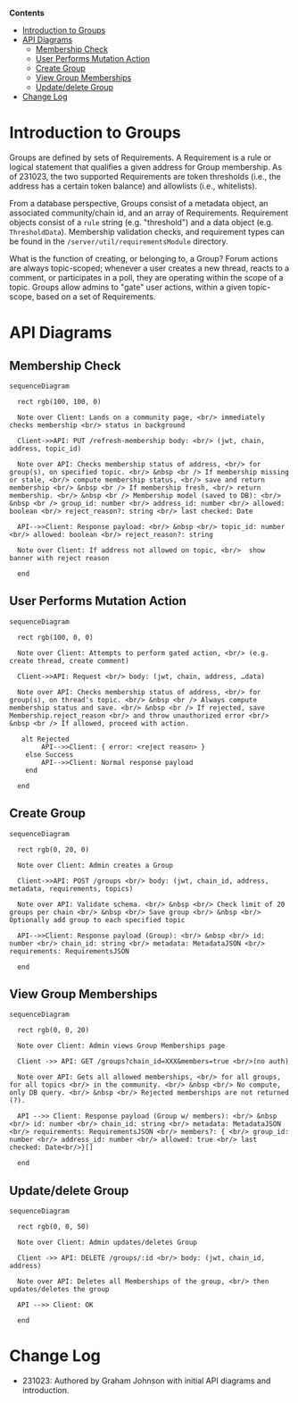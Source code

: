 **Contents**
- [Introduction to Groups](#introduction-to-groups)
- [API Diagrams](#api-diagrams)
  * [Membership Check](#membership-check)
  * [User Performs Mutation Action](#user-performs-mutation-action)
  * [Create Group](#create-group)
  * [View Group Memberships](#view-group-memberships)
  * [Update/delete Group](#update-delete-group)
- [Change Log](#change-log)

# Introduction to Groups

Groups are defined by sets of Requirements. A Requirement is a rule or logical statement that qualifies a given address for Group membership. As of 231023, the two supported Requirements are token thresholds (i.e., the address has a certain token balance) and allowlists (i.e., whitelists). 

From a database perspective, Groups consist of a metadata object, an associated community/chain id, and an array of Requirements. Requirement objects consist of a `rule` string (e.g. "threshold") and a data object (e.g. `ThresholdData`). Membership validation checks, and requirement types can be found in the `/server/util/requirementsModule` directory.

What is the function of creating, or belonging to, a Group? Forum actions are always topic-scoped; whenever a user creates a new thread, reacts to a comment, or participates in a poll, they are operating within the scope of a topic. Groups allow admins to "gate" user actions, within a given topic-scope, based on a set of Requirements.

# API Diagrams

## Membership Check

```mermaid
sequenceDiagram

  rect rgb(100, 100, 0)

  Note over Client: Lands on a community page, <br/> immediately checks membership <br/> status in background

  Client->>API: PUT /refresh-membership body: <br/> (jwt, chain, address, topic_id)

  Note over API: Checks membership status of address, <br/> for group(s), on specified topic. <br/> &nbsp <br /> If membership missing or stale, <br/> compute membership status, <br/> save and return membership <br/> &nbsp <br /> If membership fresh, <br/> return membership. <br/> &nbsp <br /> Membership model (saved to DB): <br/> &nbsp <br /> group_id: number <br/> address_id: number <br/> allowed: boolean <br/> reject_reason?: string <br/> last checked: Date

  API-->>Client: Response payload: <br/> &nbsp <br/> topic_id: number <br/> allowed: boolean <br/> reject_reason?: string

  Note over Client: If address not allowed on topic, <br/>  show banner with reject reason

  end
```

## User Performs Mutation Action

```mermaid
sequenceDiagram

  rect rgb(100, 0, 0)

  Note over Client: Attempts to perform gated action, <br/> (e.g. create thread, create comment)

  Client->>API: Request <br/> body: (jwt, chain, address, …data)

  Note over API: Checks membership status of address, <br/> for group(s), on thread's topic. <br/> &nbsp <br /> Always compute membership status and save. <br/> &nbsp <br /> If rejected, save Membership.reject_reason <br/> and throw unauthorized error <br/> &nbsp <br /> If allowed, proceed with action.

   alt Rejected
        API-->>Client: { error: <reject reason> }
    else Success
        API-->>Client: Normal response payload
    end

  end
```

## Create Group

```mermaid
sequenceDiagram

  rect rgb(0, 20, 0)

  Note over Client: Admin creates a Group

  Client->>API: POST /groups <br/> body: (jwt, chain_id, address, metadata, requirements, topics)

  Note over API: Validate schema. <br/> &nbsp <br/> Check limit of 20 groups per chain <br/> &nbsp <br/> Save group <br/> &nbsp <br/> Optionally add group to each specified topic

  API-->>Client: Response payload (Group): <br/> &nbsp <br/> id: number <br/> chain_id: string <br/> metadata: MetadataJSON <br/> requirements: RequirementsJSON

  end
```

## View Group Memberships

```mermaid
sequenceDiagram

  rect rgb(0, 0, 20)

  Note over Client: Admin views Group Memberships page

  Client ->> API: GET /groups?chain_id=XXX&members=true <br/>(no auth)

  Note over API: Gets all allowed memberships, <br/> for all groups, for all topics <br/> in the community. <br/> &nbsp <br/> No compute, only DB query. <br/> &nbsp <br/> Rejected memberships are not returned (?).

  API -->> Client: Response payload (Group w/ members): <br/> &nbsp <br/> id: number <br/> chain_id: string <br/> metadata: MetadataJSON <br/> requirements: RequirementsJSON <br/> members?: { <br/> group_id: number <br/> address_id: number <br/> allowed: true <br/> last checked: Date<br/>}[]

  end
```

## Update/delete Group

```mermaid
sequenceDiagram

  rect rgb(0, 0, 50)

  Note over Client: Admin updates/deletes Group

  Client ->> API: DELETE /groups/:id <br/> body: (jwt, chain_id, address)

  Note over API: Deletes all Memberships of the group, <br/> then updates/deletes the group

  API -->> Client: OK

  end
```

# Change Log

- 231023: Authored by Graham Johnson with initial API diagrams and introduction.